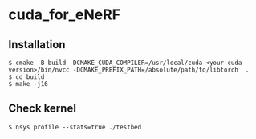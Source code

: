 # cuda_for_eNeRF

## Installation
```shell
$ cmake -B build -DCMAKE_CUDA_COMPILER=/usr/local/cuda-<your cuda version>/bin/nvcc -DCMAKE_PREFIX_PATH=/absolute/path/to/libtorch  .
$ cd build
$ make -j16
```

## Check kernel
```shell
$ nsys profile --stats=true ./testbed
```
